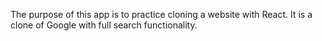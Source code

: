 The purpose of this app is to practice cloning a website with React. It is a clone of Google with full search functionality.

